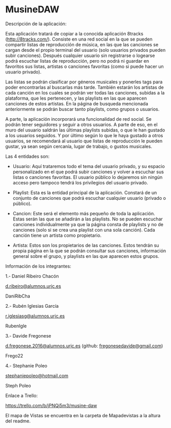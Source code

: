 # MusineDAW

Descripción de la aplicación:

Esta aplicación tratará de copiar a la conocida aplicación 8tracks (http://8tracks.com/).
Consiste en una red social en la que se pueden compartir listas de reproducción de música, 
en las que las canciones se cargan desde el propio terminal del usuario (solo usuarios privados
pueden subir canciones). Después cualquier usuario sin registrarse o logearse podrá escuchar listas de reproducción,
pero no podrá ni guardar en favoritos sus listas, artistas o canciones favoritas (como si puede hacer un usuario privado). 

Las listas se podrán clasificar por géneros musicales y ponerles tags para poder encontrarlas al buscarlas más tarde.
También estarán los artistas de cada canción en los cuales se podrán ver todas las canciones, subidas a la plataforma, 
que les pertenecen, y las playlists en las que aparecen canciones de estos artistas. En la página de busqueda mencionada
anteriormente se podrán buscar tanto playlists, como grupos o usuarios.

A parte, la aplicación incorporará una funcionalidad de red social. Se podrán tener seguidores y seguir a otros usuarios.
A parte de eso, en el muro del usuario saldrán las últimas playlists subidas, o que le han gustado a los usuarios seguidos.
Y por último según lo que le haya gustado a otros usuarios, se recomendará al usuario que listas de reproducción le pueden gustar,
ya sean según cercanía, lugar de trabajo, o gustos musicales.

Las 4 entidades son:

- Usuario: Aquí trataremos todo el tema del usuario privado, y su espacio personalizado en el que podrá subir canciones
y volver a escuchar sus listas o canciones favoritas. El usuario público lo dejaremos sin ningún acceso pero tampoco 
tendrá los privilegios del usuario privado.

- Playlist: Esta es la entidad principal de la aplicación. Constará de un conjunto de canciones que podrá escuchar
cualquier usuario (privado o público).

- Cancion: Este será el elemento más pequeño de toda la aplicación. Estas serán las que se añadirán a las playlists.
No se pueden escuchar canciones individualmente ya que la página consta de playlists y no de canciones (solo si se 
crea una playlist con una sola canción). Cada canción tiene un artista como propietario.

- Artista: Estos son los propietarios de las canciones. Estos tendrán su propia página en la que se podrán consultar 
sus canciones, información general sobre el grupo, y playlists en las que aparecen estos grupos.

Información de los integrantes:

1.- Daniel Ribeiro Chacón

d.ribeiro@alumnos.urjc.es

DaniRibCha

2.- Rubén Iglesias García

r.iglesiasg@alumnos.urjc.es

RubenIgle

3.- Davide Fregonese

d.fregonese.2016@alumnos.urjc.es (github: fregonesedavide@gmail.com)

Frego22

4.- Stephanie Poleo

stephaniepoleo@hotmail.com

Steph Poleo


Enlace a Trello: 

https://trello.com/b/jPNQj5m3/musine-daw

El mapa de Vistas se encuentra en la carpeta de Mapadevistas a la altura del readme.
